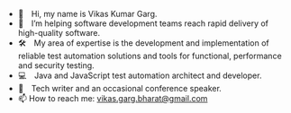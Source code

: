 - 👋 Hi, my name is Vikas Kumar Garg.
- 🚀 I’m helping software development teams reach rapid delivery of high-quality software.
- 🛠 My area of expertise is the development and implementation of reliable test automation solutions and tools for functional, performance and security       testing.
- 💻 Java and JavaScript test automation architect and developer.
- 📝 Tech writer and an occasional conference speaker.
- 📫 How to reach me: vikas.garg.bharat@gmail.com

